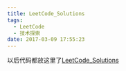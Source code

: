 ```yaml
---
title: LeetCode_Solutions
tags:
  - LeetCode
  - 技术探索
date: 2017-03-09 17:55:23
---
```


以后代码都放这里了[LeetCode_Solutions](https://github.com/Cyufei87/LeetCode_Solutions)